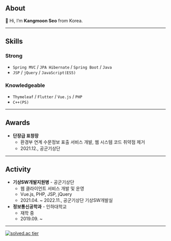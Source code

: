 ## About
👋 Hi, I’m **Kangmoon Seo** from Korea. 

---
## Skills
### Strong
- `Spring MVC` / `JPA Hibernate` / `Spring Boot` / `Java` 
- `JSP` / `jQuery` / `JavaScript(ES5)`

### Knowledgeable
- `Thymeleaf` / `Flutter` / `Vue.js` / `PHP`
- `C++(PS)`

---
## Awards
- **단장급 표창장**
  - 환경부 연계 수문정보 표출 서비스 개발, 웹 시스템 코드 취약점 제거
  - 2021.12., 공군기상단

---
## Activity
- **기상SW개발지원병** - 공군기상단
  - 웹 클라이언트 서비스 개발 및 운영
  - Vue.js, PHP, JSP, jQuery
  - 2021.04. ~ 2022.11., 공군기상단 기상SW개발실
- **정보통신공학과** - 인하대학교
  - 재학 중
  - 2019.09. ~
  
--- 
[![solved.ac tier](http://mazassumnida.wtf/api/mini/generate_badge?boj=70002467)](https://solved.ac/70002467)



